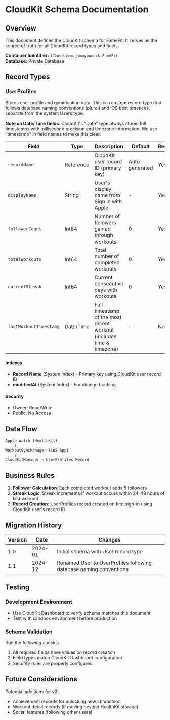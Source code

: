 # CloudKit Schema Documentation

## Overview

This document defines the CloudKit schema for FameFit. It serves as the source of truth for all CloudKit record types and fields.

**Container Identifier:** `iCloud.com.jimmypocock.FameFit`  
**Database:** Private Database

## Record Types

### UserProfiles

Stores user profile and gamification data. This is a custom record type that follows database naming conventions (plural) and iOS best practices, separate from the system Users type.

**Note on Date/Time fields**: CloudKit's "Date" type always stores full timestamps with millisecond precision and timezone information. We use "timestamp" in field names to make this clear.

| Field | Type | Description | Default | Required |
|-------|------|-------------|---------|----------|
| `recordName` | Reference | CloudKit user record ID (primary key) | Auto-generated | Yes |
| `displayName` | String | User's display name from Sign in with Apple | - | Yes |
| `followerCount` | Int64 | Number of followers gained through workouts | 0 | Yes |
| `totalWorkouts` | Int64 | Total number of completed workouts | 0 | Yes |
| `currentStreak` | Int64 | Current consecutive days with workouts | 0 | Yes |
| `lastWorkoutTimestamp` | Date/Time | Full timestamp of the most recent workout (includes time & timezone) | - | No |

#### Indexes

- **Record Name** (System Index) - Primary key using CloudKit user record ID
- **modifiedAt** (System Index) - For change tracking

#### Security

- Owner: Read/Write
- Public: No Access

## Data Flow

```bash
Apple Watch (HealthKit) 
    ↓
WorkoutSyncManager (iOS App)
    ↓
CloudKitManager → UserProfiles Record
```

## Business Rules

1. **Follower Calculation**: Each completed workout adds 5 followers
2. **Streak Logic**: Streak increments if workout occurs within 24-48 hours of last workout
3. **Record Creation**: UserProfiles record created on first sign-in using CloudKit user's record ID

## Migration History

| Version | Date | Changes |
|---------|------|---------|
| 1.0 | 2024-01 | Initial schema with User record type |
| 1.1 | 2024-12 | Renamed User to UserProfiles following database naming conventions |

## Testing

### Development Environment

- Use CloudKit Dashboard to verify schema matches this document
- Test with sandbox environment before production

### Schema Validation

Run the following checks:

1. All required fields have values on record creation
2. Field types match CloudKit Dashboard configuration
3. Security roles are properly configured

## Future Considerations

Potential additions for v2:

- Achievement records for unlocking new characters
- Workout detail records (if moving beyond HealthKit storage)
- Social features (following other users)
